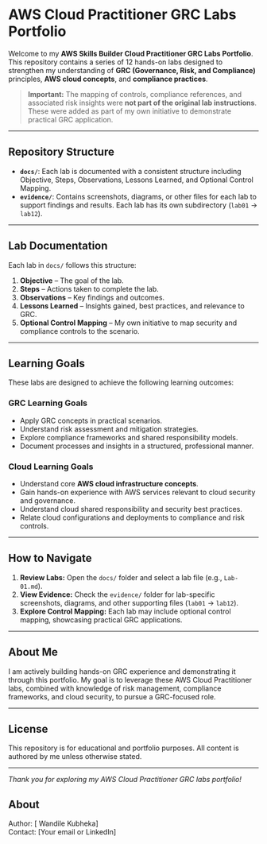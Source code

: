 # AWS Cloud Practitioner GRC Labs Portfolio

Welcome to my **AWS Skills Builder Cloud Practitioner GRC Labs Portfolio**.  
This repository contains a series of 12 hands-on labs designed to strengthen my understanding of **GRC (Governance, Risk, and Compliance)** principles, **AWS cloud concepts**, and **compliance practices**.

> **Important:** The mapping of controls, compliance references, and associated risk insights were **not part of the original lab instructions**. These were added as part of my own initiative to demonstrate practical GRC application.

---

## Repository Structure


- **`docs/`**: Each lab is documented with a consistent structure including Objective, Steps, Observations, Lessons Learned, and Optional Control Mapping.  
- **`evidence/`**: Contains screenshots, diagrams, or other files for each lab to support findings and results. Each lab has its own subdirectory (`lab01` → `lab12`).

---

## Lab Documentation

Each lab in `docs/` follows this structure:

1. **Objective** – The goal of the lab.  
2. **Steps** – Actions taken to complete the lab.  
3. **Observations** – Key findings and outcomes.  
4. **Lessons Learned** – Insights gained, best practices, and relevance to GRC.  
5. **Optional Control Mapping** – My own initiative to map security and compliance controls to the scenario.

---

## Learning Goals

These labs are designed to achieve the following learning outcomes:

### GRC Learning Goals
- Apply GRC concepts in practical scenarios.  
- Understand risk assessment and mitigation strategies.  
- Explore compliance frameworks and shared responsibility models.  
- Document processes and insights in a structured, professional manner.  

### Cloud Learning Goals
- Understand core **AWS cloud infrastructure concepts**.  
- Gain hands-on experience with AWS services relevant to cloud security and governance.  
- Understand cloud shared responsibility and security best practices.  
- Relate cloud configurations and deployments to compliance and risk controls.  

---

## How to Navigate

1. **Review Labs:** Open the `docs/` folder and select a lab file (e.g., `Lab-01.md`).  
2. **View Evidence:** Check the `evidence/` folder for lab-specific screenshots, diagrams, and other supporting files (`lab01` → `lab12`).  
3. **Explore Control Mapping:** Each lab may include optional control mapping, showcasing practical GRC applications.

---

## About Me

I am actively building hands-on GRC experience and demonstrating it through this portfolio. My goal is to leverage these AWS Cloud Practitioner labs, combined with knowledge of risk management, compliance frameworks, and cloud security, to pursue a GRC-focused role.

---

## License

This repository is for educational and portfolio purposes. All content is authored by me unless otherwise stated.

---

*Thank you for exploring my AWS Cloud Practitioner GRC labs portfolio!*


## About

Author: [ Wandile Kubheka]  
Contact: [Your email or LinkedIn]
